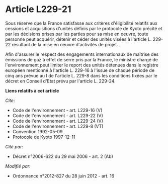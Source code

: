 # Article L229-21

Sous réserve que la France satisfasse aux critères d'éligibilité relatifs aux cessions et acquisitions d'unités définis par
le protocole de Kyoto précité et par les décisions prises par les parties pour sa mise en oeuvre, toute personne peut
acquérir, détenir et céder des unités visées à l'article L. 229-22 résultant de la mise en oeuvre d'activités de projet. 

Afin d'assurer le respect des engagements internationaux de maîtrise des émissions de gaz à effet de serre pris par la
France, le ministre chargé de l'environnement peut limiter le report des unités détenues dans le registre européen mentionné
à l'article L. 229-16 à l'issue de chaque période de cinq ans prévue au I de l'article L. 229-8 dans les conditions fixées
par le décret en Conseil d'Etat prévu par l'article L. 229-24.

**Liens relatifs à cet article**

_Cite_:

  - Code de l'environnement - art. L229-16 (V)
  - Code de l'environnement - art. L229-22 (V)
  - Code de l'environnement - art. L229-24 (V)
  - Code de l'environnement - art. L229-8 (VT)
  - Convention 1992-05-09
  - Protocole de Kyoto 1997-12-11

_Cité par_:

  - Décret n°2006-622 du 29 mai 2006 - art. 2 (Ab)

_Modifié par_:

  - Ordonnance n°2012-827 du 28 juin 2012 - art. 16
